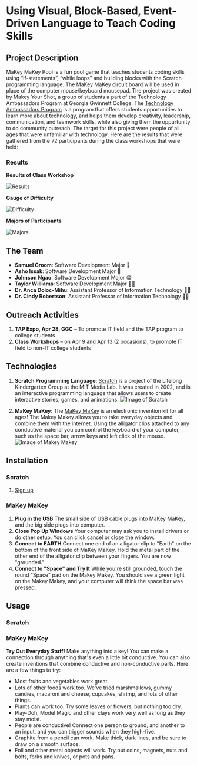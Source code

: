 # Using Visual, Block-Based, Event-Driven Language to Teach Coding Skills

## Project Description

MaKey MaKey Pool is a fun pool game that teaches students coding skills using “if-statements”, “while loops” and building blocks with the Scratch programming language. The MaKey MaKey circuit board will be used in place of the computer mouse/keyboard mousepad. The project was created by Makey Your Shot, a group of students a part of the Technology Ambassadors Program at Georgia Gwinnett College. The [Technology Ambassadors Program](https://www.ggc.edu/academics/schools/school-of-science-and-technology/research-internships-service-learning/technology-ambassador-program/) is a program that offers students opportunities to learn more about technology, and helps them develop creativity, leadership, communication, and teamwork skills, while also giving them the oppurtunity to do community outreach. The target for this project were people of all ages that were unfamiliar with technology. Here are the results that were gathered from the 72 participants during the class workshops that were held:

### Results

**Results of Class Workshop**

![Results](Photos/Results.png)

**Gauge of Difficulty**

![Difficulty](Photos/Difficulty.png)

**Majors of Participants**

![Majors](Photos/Majors.png)

## The Team

- **Samuel Groom**: Software Development Major :pizza:
- **Asho Issak**: Software Development Major :woman_with_headscarf:
- **Johnson Ngao**: Software Development Major :grin:
- **Taylor Williams**: Software Development Major :woman_technologist:
- **Dr. Anca Doloc-Mihu**: Assistant Professor of Information Technology :woman_teacher:
- **Dr. Cindy Robertson**: Assistant Professor of Information Technology :woman_teacher:

## Outreach Activities

1. **TAP Expo, Apr 28, GGC** – To promote IT field and the TAP program to college students
2. **Class Workshops** – on Apr 9 and Apr 13 (2 occasions), to promote IT field to non-IT college students

## Technologies

1. **Scratch Programming Language**: [Scratch](https://scratch.mit.edu/) is a project of the Lifelong Kindergarten Group at the MIT Media Lab. It was created in 2002, and is an interactive programming language that allows users to create interactive stories, games, and animations.
![Image of Scratch](Photos/scratch.jpg)

2. **MaKey MaKey**: The [MaKey MaKey](https://makeymakey.com/) is an electronic invention kit for all ages! The Makey Makey allows you to take everyday objects and combine them with the internet. Using the alligator clips attached to any conductive material you can control the keyboard of your computer, such as the space bar, arrow keys and left click of the mouse.
![Image of Makey Makey](Photos/makey_makey.jpg)

## Installation

### Scratch

1. [Sign up](https://scratch.mit.edu/join)

### MaKey MaKey

1. **Plug in the USB** The small side of USB cable plugs into MaKey MaKey, and the big side plugs into computer.
2. **Close Pop Up Windows** Your computer may ask you to install drivers or do other setup. You can click cancel or close the window.
3. **Connect to EARTH** Connect one end of an alligator clip to "Earth" on the bottom of the front side of MaKey MaKey. Hold the metal part of the other end of the alligator clip between your fingers. You are now "grounded." 
4. **Connect to "Space" and Try It** While you're still grounded, touch the round "Space" pad on the Makey Makey. You should see a green light on the Makey Makey, and your computer will think the space bar was pressed.


## Usage

### Scratch



### MaKey MaKey

**Try Out Everyday Stuff!** Make anything into a key! You can make a connection through anything that's even a little bit conductive. You can also create inventions that combine conductive and non-conductive parts. Here are a few things to try:
- Most fruits and vegetables work great.
- Lots of other foods work too. We've tried marshmallows, gummy candies, macaroni and cheese, cupcakes, shrimp, and lots of other things.
- Plants can work too. Try some leaves or flowers, but nothing too dry.
- Play-Doh, Model Magic and other clays work very well as long as they stay moist.
- People are conductive! Connect one person to ground, and another to an input, and you can trigger sounds when they high-five.
- Graphite from a pencil can work. Make thick, dark lines, and be sure to draw on a smooth surface.
- Foil and other metal objects will work. Try out coins, magnets, nuts and bolts, forks and knives, or pots and pans.
